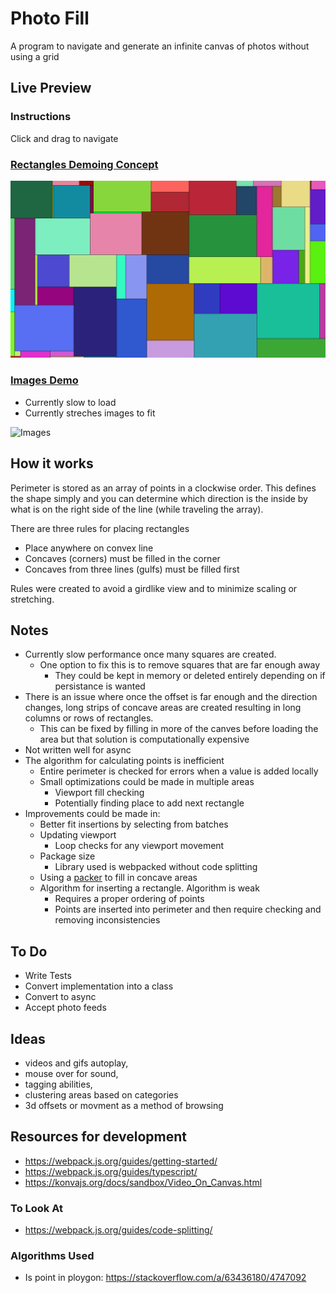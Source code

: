 # Photo Fill

A program to navigate and generate an infinite canvas of photos without using a grid

## Live Preview

### Instructions 

Click and drag to navigate

### [Rectangles Demoing Concept](https://rafaeldejesus.com/photoFill/)

![Rectangles](https://github.com/Rafael09ED/photoFill/blob/gh-pages/demo/rafaeldejesus.com_photoFill_.png?raw=true)

### [Images Demo](https://rafaeldejesus.com/photoFill/alt) 
  * Currently slow to load
  * Currently streches images to fit

![Images](https://github.com/Rafael09ED/photoFill/blob/gh-pages/demo/rafaeldejesus.com_photoFill_alt_.png?raw=true)

## How it works

Perimeter is stored as an array of points in a clockwise order. This defines the shape simply and you can determine which direction is the inside by what is on the right side of the line (while traveling the array).

There are three rules for placing rectangles
- Place anywhere on convex line
- Concaves (corners) must be filled in the corner
- Concaves from three lines (gulfs) must be filled first

Rules were created to avoid a girdlike view and to minimize scaling or stretching. 

## Notes

* Currently slow performance once many squares are created.
  * One option to fix this is to remove squares that are far enough away
    * They could be kept in memory or deleted entirely depending on if persistance is wanted
* There is an issue where once the offset is far enough and the direction changes, long strips of concave areas are created resulting in long columns or rows of rectangles.
  * This can be fixed by filling in more of the canves before loading the area but that solution is computationally expensive
* Not written well for async
* The algorithm for calculating points is inefficient
  * Entire perimeter is checked for errors when a value is added locally
  * Small optimizations could be made in multiple areas
    * Viewport fill checking
    * Potentially finding place to add next rectangle
* Improvements could be made in:
  * Better fit insertions by selecting from batches
  * Updating viewport
    * Loop checks for any viewport movement
  * Package size
    * Library used is webpacked without code splitting
  * Using a [packer](https://github.com/ssbothwell/greedypacker) to fill in concave areas
  * Algorithm for inserting a rectangle. Algorithm is weak
    * Requires a proper ordering of points
    * Points are inserted into perimeter and then require checking and removing inconsistencies

## To Do

* Write Tests
* Convert implementation into a class
* Convert to async
* Accept photo feeds

## Ideas

* videos and gifs autoplay, 
* mouse over for sound, 
* tagging abilities, 
* clustering areas based on categories
* 3d offsets or movment as a method of browsing 

## Resources for development

* https://webpack.js.org/guides/getting-started/
* https://webpack.js.org/guides/typescript/
* https://konvajs.org/docs/sandbox/Video_On_Canvas.html

### To Look At

* https://webpack.js.org/guides/code-splitting/

### Algorithms Used

* Is point in ploygon: https://stackoverflow.com/a/63436180/4747092  
